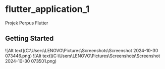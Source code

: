 # flutter_application_1

Projek Perpus Flutter

## Getting Started

![Alt text](C:\Users\LENOVO\Pictures\Screenshots\Screenshot 2024-10-30 073446.png)
![Alt text](C:\Users\LENOVO\Pictures\Screenshots\Screenshot 2024-10-30 073501.png)

